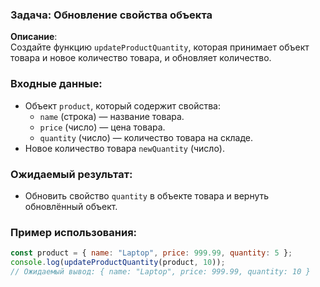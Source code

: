 ### Задача: Обновление свойства объекта

**Описание**:  
Создайте функцию `updateProductQuantity`, которая принимает объект товара и новое количество товара, и обновляет количество.

### Входные данные:
- Объект `product`, который содержит свойства:
    - `name` (строка) — название товара.
    - `price` (число) — цена товара.
    - `quantity` (число) — количество товара на складе.
- Новое количество товара `newQuantity` (число).

### Ожидаемый результат:
- Обновить свойство `quantity` в объекте товара и вернуть обновлённый объект.

### Пример использования:

```javascript
const product = { name: "Laptop", price: 999.99, quantity: 5 };
console.log(updateProductQuantity(product, 10)); 
// Ожидаемый вывод: { name: "Laptop", price: 999.99, quantity: 10 }
